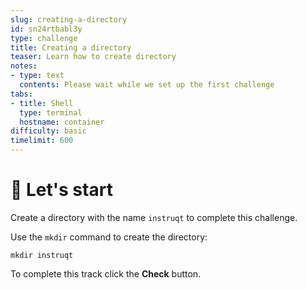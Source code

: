 ```yaml
---
slug: creating-a-directory
id: sn24rtbabl3y
type: challenge
title: Creating a directory
teaser: Learn how to create directory
notes:
- type: text
  contents: Please wait while we set up the first challenge
tabs:
- title: Shell
  type: terminal
  hostname: container
difficulty: basic
timelimit: 600
---
```

🤖 Let's start
==============
Create a directory with the name `instruqt` to complete this challenge.

Use the `mkdir` command to create the directory:
```
mkdir instruqt
```

To complete this track click the **Check** button.